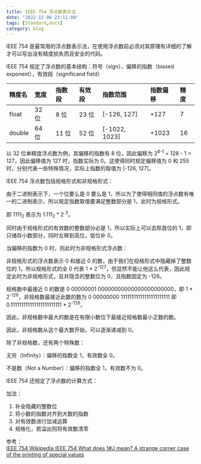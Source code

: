 ```yaml
---
title: IEEE 754 浮点数表示法
date: "2022-11-06 23:11:00"
tags: [Standard,docs]
category: blog
---
```

IEEE 754 是最常用的浮点数表示法，在使用浮点数前必须对其原理有详细的了解才可以写出没有精度损失而且安全的代码。

<!-- more -->

IEEE 754 规定了浮点数的基本结构：符号（sign），偏移的指数（biased exponent），有效段（significand field）

| 精度名  | 宽度   | 指数段 | 有效段 | 指数范围       | 指数偏移 | 精度 |
| :----- | :---  | :----- | :----- | :------------ | :------ | :--- |
| float  | 32 位 | 8 位   | 23 位  | [-126, 127]   | +127    | 7    |
| double | 64 位  | 11 位  | 52 位  | [-1022, 1023] | +1023   | 16   |

以 32 位单精度浮点数为例，其偏移的指数有 8 位，因此偏移为 2<sup>8-1</sup> = 128 - 1 = 127，因此偏移值为 127 时，指数实际为 0。这使得同时规定偏移值为 0 和 255 时，分别代表一些特殊情况，实际上指数的取值为 [-126, 127]。

IEEE 754 浮点数包括规格形式和非规格形式：

由于二进制表示下，一个位要么是 0 要么是 1，所以为了使得相同值的浮点数有唯一的二进制表示，所以规定指数取值要满足整数部分是 1，此时为规格形式。

即 1111<sub>2</sub> 表示为 1.111<sub>2</sub> \* 2 <sup>3</sup>。

同时由于规格形式的有效数的整数部分必是 1，所以实际上可以去除首位的 1，即只储存小数部分，同时左移到高位，低位补 0。

当偏移的指数为 0 时，则此时为非规格形式浮点数：

非规格形式的浮点数表示 0 和接近 0 的数，由于我们在规格形式中隐藏掉了整数位的 1，所以规格形式的全 0 代表 1 \* 2<sup>-127</sup>，但显然不能让他这么代表，因此规定此时为非规格形式，且并隐含的整数位为 0，且指数固定为 -126。

规格数中最接近 0 的数是 0 00000001 00000000000000000000000，即 1 \* 2<sup>-126</sup>，非规格数最接近此数的数为 0 00000000 11111111111111111111111 即 0.111111111111111111111111 \* 2<sup>-126</sup>。

因此，非规格数中最大的数是在有限小数位下最接近规格数最小正数的数。

因此，非规格数从这个最大数开始，可以逐渐递减到 0。

除了非规格数，还有两个特殊数：

无穷（Infinity）：偏移的指数全 1，有效数全 0。

不是数（Not a Number）：偏移的指数全 1，有效数不为 0。

IEEE 754 还规定了浮点数的计算方式：

加法：

1. 补全隐藏的整数位
2. 将小数的指数对齐到大数的指数
3. 对有效数进行加减运算
4. 规格化，若溢出则将有效数清零

<div class="ref-label">参考：</div>
<div class="ref-list">
<a href="https://standards.ieee.org/content/ieee-standards/en/standard/754-2008.html">
IEEE 754
</a>
<a href="https://en.wikipedia.org/wiki/IEEE_754">
Wikipedia IEEE 754
</a>
<a href="https://devblogs.microsoft.com/oldnewthing/20130228-01/?p=5103">
What does 1#J mean? A strange corner case of the printing of special values
</a>
</div>